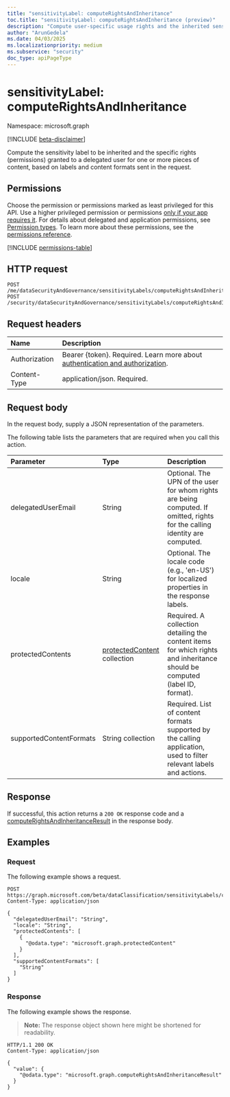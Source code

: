 ```yaml
---
title: "sensitivityLabel: computeRightsAndInheritance"
toc.title: "sensitivityLabel: computeRightsAndInheritance (preview)"
description: "Compute user-specific usage rights and the inherited sensitivity label for specified content items."
author: "ArunGedela"
ms.date: 04/03/2025
ms.localizationpriority: medium
ms.subservice: "security"
doc_type: apiPageType
---
```


# sensitivityLabel: computeRightsAndInheritance

Namespace: microsoft.graph

[!INCLUDE [beta-disclaimer](../../includes/beta-disclaimer.md)]

Compute the sensitivity label to be inherited and the specific rights (permissions) granted to a delegated user for one or more pieces of content, based on labels and content formats sent in the request.

## Permissions

Choose the permission or permissions marked as least privileged for this API. Use a higher privileged permission or permissions [only if your app requires it](/graph/permissions-overview#best-practices-for-using-microsoft-graph-permissions). For details about delegated and application permissions, see [Permission types](/graph/permissions-overview#permission-types). To learn more about these permissions, see the [permissions reference](/graph/permissions-reference).

<!-- {
  "blockType": "permissions",
  "name": "sensitivitylabel-computerightsandinheritance-permissions"
}
-->
[!INCLUDE [permissions-table](../includes/permissions/sensitivitylabel-computerightsandinheritance-permissions.md)]

## HTTP request

<!-- {
  "blockType": "ignored"
}
-->
``` http
POST /me/dataSecurityAndGovernance/sensitivityLabels/computeRightsAndInheritance
POST /security/dataSecurityAndGovernance/sensitivityLabels/computeRightsAndInheritance
```

## Request headers

|Name|Description|
|:---|:---|
|Authorization|Bearer {token}. Required. Learn more about [authentication and authorization](/graph/auth/auth-concepts).|
|Content-Type|application/json. Required.|

## Request body

In the request body, supply a JSON representation of the parameters.

The following table lists the parameters that are required when you call this action.

| Parameter               | Type                                                                                       | Description                                                                                                              |
| :---------------------- | :----------------------------------------------------------------------------------------- | :----------------------------------------------------------------------------------------------------------------------- |
| delegatedUserEmail      | String                                                                                     | Optional. The UPN of the user for whom rights are being computed. If omitted, rights for the calling identity are computed. |
| locale                  | String                                                                                     | Optional. The locale code (e.g., 'en-US') for localized properties in the response labels.                                |
| protectedContents       | [protectedContent](../resources/protectedcontent.md) collection | Required. A collection detailing the content items for which rights and inheritance should be computed (label ID, format). |
| supportedContentFormats | String collection                                                                          | Required. List of content formats supported by the calling application, used to filter relevant labels and actions.      |

## Response

If successful, this action returns a `200 OK` response code and a [computeRightsAndInheritanceResult](../resources/computerightsandinheritanceresult.md) in the response body.

## Examples

### Request

The following example shows a request.
<!-- {
  "blockType": "request",
  "name": "sensitivitylabelthis.computerightsandinheritance"
}
-->
``` http
POST https://graph.microsoft.com/beta/dataClassification/sensitivityLabels/computeRightsAndInheritance
Content-Type: application/json

{
  "delegatedUserEmail": "String",
  "locale": "String",
  "protectedContents": [
    {
      "@odata.type": "microsoft.graph.protectedContent"
    }
  ],
  "supportedContentFormats": [
    "String"
  ]
}
```

### Response

The following example shows the response.
>**Note:** The response object shown here might be shortened for readability.
<!-- {
  "blockType": "response",
  "truncated": true,
  "@odata.type": "microsoft.graph.computeRightsAndInheritanceResult"
}
-->
``` http
HTTP/1.1 200 OK
Content-Type: application/json

{
  "value": {
    "@odata.type": "microsoft.graph.computeRightsAndInheritanceResult"
  }
}
```
